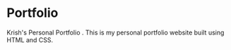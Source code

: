 # Portfolio
Krish's Personal Portfolio . This is my personal portfolio website built using HTML and CSS.
